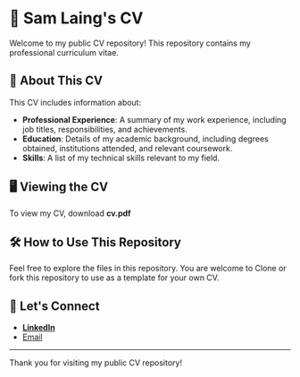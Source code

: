 # 📝 Sam Laing's CV

Welcome to my public CV repository! This repository contains my professional curriculum vitae. 

## 📄 About This CV

This CV includes information about:

- **Professional Experience**: A summary of my work experience, including job titles, responsibilities, and achievements.
- **Education**: Details of my academic background, including degrees obtained, institutions attended, and relevant coursework.
- **Skills**: A list of my technical skills relevant to my field.

## 🖥️ Viewing the CV

To view my CV, download **cv.pdf**

## 🛠️ How to Use This Repository

Feel free to explore the files in this repository. You are welcome to Clone or fork this repository to use as a template for your own CV.

## 🤝 Let's Connect
- **[LinkedIn](https://www.linkedin.com/in/sam-laing-196403214/)**
- [Email](slaing155@gmail.com)

---
Thank you for visiting my public CV repository!

